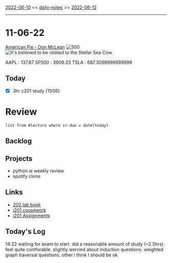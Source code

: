 [2022-06-10](daily_notes/2022-06-10) << [daily-notes](notes/daily-notes.md) >> [2022-06-12](daily_notes/2022-06-12)

---
# 11-06-22
[American Pie - Don McLean](spotify:album:10jsW2NYd9blCrDITMh2zS)
![300](https://i.scdn.co/image/8d28530dd1cf226a09e7c4e7bddf5b1a0160b85f)
![It's believed to be related to the Stellar Sea Cow.](https://imgs.xkcd.com/comics/shuttle_skeleton.png)

AAPL : 137.87 
SP500 : 3909.33 
TSLA : 687.3099999999999

## Today
- [x] 3hr c201 study (11/06)

# Review
```dataview
list from #lecture where sr-due = date(today)
```

## Backlog

## Projects
- python ai weekly review
- spotify clone

## Links
- [202 lab book](C:\Users\Jet%20Hughes\Documents\Personal\COSC202LabBook-2.pdf)
- [i201 cousework](https://isgb.otago.ac.nz/infosci/INFO201/labs_release/raw/master/output/info201_labs.html#)
- [i201 Assignments](https://isgb.otago.ac.nz/info201/shared/assignments_release/raw/master/output/info201_assignments.html)

## Today's Log
14:22 waiting for exam to start. did a reasonable amount of study (~2.5hrs). feel quite comforable. slightly worried about induction questions. weighted graph traversal questions. other i think I should be ok